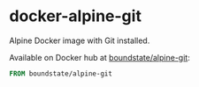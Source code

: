 # docker-alpine-git

Alpine Docker image with Git installed. 

Available on Docker hub at [boundstate/alpine-git](https://hub.docker.com/r/boundstate/alpine-git):

```dockerfile
FROM boundstate/alpine-git
```